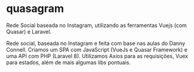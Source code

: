 # quasagram
Rede Social baseada no Instagram, utilizando as ferramentas Vuejs (com Quasar) e Laravel.

Rede social, baseada no Instagram e feita com base nas aulas do Danny Connell.
Criamos um SPA com JavaScript (VueJs e Quasar Framework) e uma API com PHP (Laravel 8).
Utilizamos Axios para as requisições, Vuex para estados, além de mais algumas libs pontuais.
